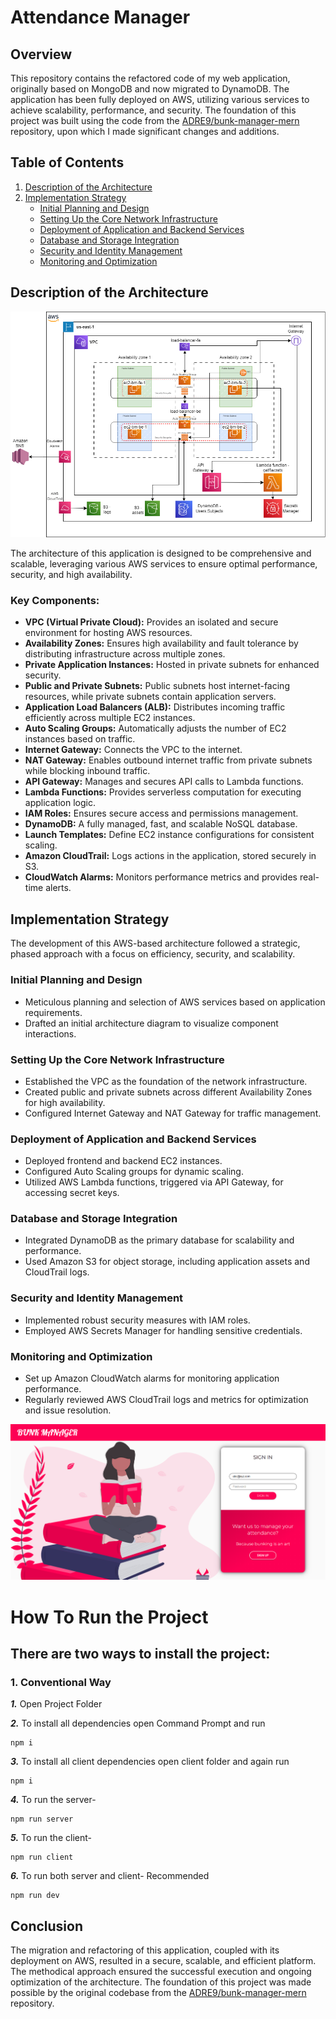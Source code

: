 
# **Attendance Manager**

## **Overview**

This repository contains the refactored code of my web application, originally based on MongoDB and now migrated to DynamoDB. The application has been fully deployed on AWS, utilizing various services to achieve scalability, performance, and security. The foundation of this project was built using the code from the [ADRE9/bunk-manager-mern](https://github.com/ADRE9/bunk-manager-mern) repository, upon which I made significant changes and additions.


## **Table of Contents**
1. [Description of the Architecture](#description-of-the-architecture)
2. [Implementation Strategy](#implementation-strategy)
   - [Initial Planning and Design](#initial-planning-and-design)
   - [Setting Up the Core Network Infrastructure](#setting-up-the-core-network-infrastructure)
   - [Deployment of Application and Backend Services](#deployment-of-application-and-backend-services)
   - [Database and Storage Integration](#database-and-storage-integration)
   - [Security and Identity Management](#security-and-identity-management)
   - [Monitoring and Optimization](#monitoring-and-optimization)

## **Description of the Architecture**

![Arch](assets/2.png)

The architecture of this application is designed to be comprehensive and scalable, leveraging various AWS services to ensure optimal performance, security, and high availability.

### **Key Components:**
- **VPC (Virtual Private Cloud):** Provides an isolated and secure environment for hosting AWS resources.
- **Availability Zones:** Ensures high availability and fault tolerance by distributing infrastructure across multiple zones.
- **Private Application Instances:** Hosted in private subnets for enhanced security.
- **Public and Private Subnets:** Public subnets host internet-facing resources, while private subnets contain application servers.
- **Application Load Balancers (ALB):** Distributes incoming traffic efficiently across multiple EC2 instances.
- **Auto Scaling Groups:** Automatically adjusts the number of EC2 instances based on traffic.
- **Internet Gateway:** Connects the VPC to the internet.
- **NAT Gateway:** Enables outbound internet traffic from private subnets while blocking inbound traffic.
- **API Gateway:** Manages and secures API calls to Lambda functions.
- **Lambda Functions:** Provides serverless computation for executing application logic.
- **IAM Roles:** Ensures secure access and permissions management.
- **DynamoDB:** A fully managed, fast, and scalable NoSQL database.
- **Launch Templates:** Define EC2 instance configurations for consistent scaling.
- **Amazon CloudTrail:** Logs actions in the application, stored securely in S3.
- **CloudWatch Alarms:** Monitors performance metrics and provides real-time alerts.

## **Implementation Strategy**

The development of this AWS-based architecture followed a strategic, phased approach with a focus on efficiency, security, and scalability.

### **Initial Planning and Design**
- Meticulous planning and selection of AWS services based on application requirements.
- Drafted an initial architecture diagram to visualize component interactions.

### **Setting Up the Core Network Infrastructure**
- Established the VPC as the foundation of the network infrastructure.
- Created public and private subnets across different Availability Zones for high availability.
- Configured Internet Gateway and NAT Gateway for traffic management.

### **Deployment of Application and Backend Services**
- Deployed frontend and backend EC2 instances.
- Configured Auto Scaling groups for dynamic scaling.
- Utilized AWS Lambda functions, triggered via API Gateway, for accessing secret keys.

### **Database and Storage Integration**
- Integrated DynamoDB as the primary database for scalability and performance.
- Used Amazon S3 for object storage, including application assets and CloudTrail logs.

### **Security and Identity Management**
- Implemented robust security measures with IAM roles.
- Employed AWS Secrets Manager for handling sensitive credentials.

### **Monitoring and Optimization**
- Set up Amazon CloudWatch alarms for monitoring application performance.
- Regularly reviewed AWS CloudTrail logs and metrics for optimization and issue resolution.


![App](assets/1.png)


# How To Run the Project

## There are two ways to install the project:

### 1. Conventional Way

**_1._** Open Project Folder</br>

**_2._** To install all dependencies open Command Prompt and run

```
npm i
```

**_3._** To install all client dependencies open client folder and again run

```
npm i
```

**_4._** To run the server-

```
npm run server
```

**_5._** To run the client-

```
npm run client
```

**_6._** To run both server and client- Recommended

```
npm run dev
```

## **Conclusion**

The migration and refactoring of this application, coupled with its deployment on AWS, resulted in a secure, scalable, and efficient platform. The methodical approach ensured the successful execution and ongoing optimization of the architecture. The foundation of this project was made possible by the original codebase from the [ADRE9/bunk-manager-mern](https://github.com/ADRE9/bunk-manager-mern) repository.
